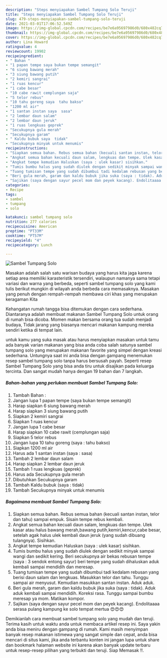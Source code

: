 ```yaml
---
description: "Steps menyiapakan Sambel Tumpang Solo Teruji"
title: "Steps menyiapakan Sambel Tumpang Solo Teruji"
slug: 479-steps-menyiapakan-sambel-tumpang-solo-teruji
date: 2021-03-01T17:06:52.549Z
image: https://img-global.cpcdn.com/recipes/be7e6a95697986d0/680x482cq70/sambel-tumpang-solo-foto-resep-utama.jpg
thumbnail: https://img-global.cpcdn.com/recipes/be7e6a95697986d0/680x482cq70/sambel-tumpang-solo-foto-resep-utama.jpg
cover: https://img-global.cpcdn.com/recipes/be7e6a95697986d0/680x482cq70/sambel-tumpang-solo-foto-resep-utama.jpg
author: Lina Howard
ratingvalue: 4
reviewcount: 19902
recipeingredient:
- " Bahan "
- "1 papan tempe saya bukan tempe semangit"
- "6 siung bawang merah"
- "3 siung bawang putih"
- "2 kemiri sangrai"
- "1 ruas kencur"
- "1 cabe besar"
- "10 cabe rawit cemplungan saja"
- "5 telor rebus"
- "10 tahu goreng saya  tahu bakso"
- "1200 ml air"
- "1 santan instan saya  sasa"
- "2 lembar daun salam"
- "2 lembar daun jeruk"
- "1 ruas lengkuas geprek"
- "Secukupnya gula merah"
- "Secukupnya garam"
- " Kaldu bubuk saya  tidak"
- "Secukupnya minyak untuk menumis"
recipeinstructions:
- "Siapkan semua bahan. Rebus semua bahan (kecuali santan instan, telor dan tahu) sampai empuk. Sisain tempe rebus kembali."
- "Angkat semua bahan kecuali daun salam, lengkuas dan tempe. Ulek kasar atau halus bawang merah,bawang putih,kemiri,kencur,cabe besar, setelah agak halus ulek kembali daun jeruk (yang sudah dibuang tulangnya). Sisihkan."
- "Angkat tempe kemudian Haluskan (saya : ulek kasar) sisihkan."
- "Tumis bumbu halus yang sudah diulek dengan sedikit minyak sampai wangi dan sedikit kering. Beri secukupnya air bekas rebusan tempe (saya : 3 sendok entong sayur) beri tempe yang sudah dihaluskan aduk kembali sampai mendidih dan meresap."
- "Tuang tumisan tempe yang sudah dibumbui tadi kedalam rebusan yang berisi daun salam dan lengkuas. Masukkan telor dan tahu. Tunggu sampai air menyusut. Kemudian masukkan santan instan. Aduk aduk."
- "Beri gula merah, garam dan kaldu bubuk jika suka (saya : tidak). Aduk aduk kembali sampai mendidih. Koreksi rasa. Tunggu sampai bumbu meresap ya mom. Matikan kompor."
- "Sajikan (saya dengan sayur pecel mom dan peyek kacang). Endolitaaaa serasa pulang kampung ke solo tempat mertua 😍😍😍"
categories:
- Recipe
tags:
- sambel
- tumpang
- solo

katakunci: sambel tumpang solo 
nutrition: 277 calories
recipecuisine: American
preptime: "PT33M"
cooktime: "PT57M"
recipeyield: "4"
recipecategory: Lunch

---
```



![Sambel Tumpang Solo](https://img-global.cpcdn.com/recipes/be7e6a95697986d0/680x482cq70/sambel-tumpang-solo-foto-resep-utama.jpg)

Masakan adalah salah satu warisan budaya yang harus kita jaga karena setiap area memiliki karasteristik tersendiri, walaupun namanya sama tetapi variasi dan warna yang berbeda, seperti sambel tumpang solo yang kami tulis berikut mungkin di wilayah anda berbeda cara memasaknya. Masakan yang penuh dengan rempah-rempah membawa ciri khas yang merupakan keragaman Kita

Kehangatan rumah tangga bisa ditemukan dengan cara sederhana. Diantaranya adalah membuat makanan Sambel Tumpang Solo untuk orang di rumah bisa dicoba. Momen makan bersama orang tua sudah menjadi budaya, Tidak jarang yang biasanya mencari makanan kampung mereka sendiri ketika di tempat lain.



untuk kamu yang suka masak atau harus menyiapkan masakan untuk tamu ada banyak varian makanan yang bisa anda coba salah satunya sambel tumpang solo yang merupakan makanan favorite yang simpel dengan kreasi sederhana. Untungnya saat ini anda bisa dengan gampang menemukan resep sambel tumpang solo tanpa harus bersusah payah.
Seperti resep Sambel Tumpang Solo yang bisa anda tiru untuk disajikan pada keluarga tercinta. Dan sangat mudah hanya dengan 19 bahan dan 7 langkah.


<!--inarticleads1-->

##### Bahan-bahan yang perlukan membuat Sambel Tumpang Solo:

1. Tambah  Bahan :
1. Jangan lupa 1 papan tempe (saya bukan tempe semangit)
1. Harap siapkan 6 siung bawang merah
1. Harap siapkan 3 siung bawang putih
1. Siapkan 2 kemiri sangrai
1. Siapkan 1 ruas kencur
1. Jangan lupa 1 cabe besar
1. Harap siapkan 10 cabe rawit (cemplungan saja)
1. Siapkan 5 telor rebus
1. Jangan lupa 10 tahu goreng (saya : tahu bakso)
1. Siapkan 1200 ml air
1. Harus ada 1 santan instan (saya : sasa)
1. Tambah 2 lembar daun salam
1. Harap siapkan 2 lembar daun jeruk
1. Tambah 1 ruas lengkuas (geprek)
1. Harus ada Secukupnya gula merah
1. Dibutuhkan Secukupnya garam
1. Tambah  Kaldu bubuk (saya : tidak)
1. Tambah Secukupnya minyak untuk menumis




<!--inarticleads2-->

##### Bagaimana membuat  Sambel Tumpang Solo:

1. Siapkan semua bahan. Rebus semua bahan (kecuali santan instan, telor dan tahu) sampai empuk. Sisain tempe rebus kembali.
1. Angkat semua bahan kecuali daun salam, lengkuas dan tempe. Ulek kasar atau halus bawang merah,bawang putih,kemiri,kencur,cabe besar, setelah agak halus ulek kembali daun jeruk (yang sudah dibuang tulangnya). Sisihkan.
1. Angkat tempe kemudian Haluskan (saya : ulek kasar) sisihkan.
1. Tumis bumbu halus yang sudah diulek dengan sedikit minyak sampai wangi dan sedikit kering. Beri secukupnya air bekas rebusan tempe (saya : 3 sendok entong sayur) beri tempe yang sudah dihaluskan aduk kembali sampai mendidih dan meresap.
1. Tuang tumisan tempe yang sudah dibumbui tadi kedalam rebusan yang berisi daun salam dan lengkuas. Masukkan telor dan tahu. Tunggu sampai air menyusut. Kemudian masukkan santan instan. Aduk aduk.
1. Beri gula merah, garam dan kaldu bubuk jika suka (saya : tidak). Aduk aduk kembali sampai mendidih. Koreksi rasa. Tunggu sampai bumbu meresap ya mom. Matikan kompor.
1. Sajikan (saya dengan sayur pecel mom dan peyek kacang). Endolitaaaa serasa pulang kampung ke solo tempat mertua 😍😍😍




Demikianlah cara membuat sambel tumpang solo yang mudah dan teruji. Terima kasih untuk waktu anda untuk membaca artikel resep ini. Saya yakin anda bisa meniru dengan gampang di rumah. Kami masih menyimpan banyak resep makanan istimewa yang sangat simple dan cepat, anda bisa mencari di situs kami, jika anda terbantu konten ini jangan lupa untuk share dan bookmark halaman website ini karena akan banyak update terbaru untuk resep-resep pilihan yang terbukti dan teruji. Siap Memasak !!. 

